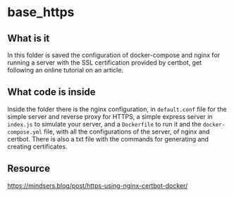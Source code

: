 # base_https

## What is it

In this folder is saved the configuration of docker-compose and nginx for running a server with the SSL certification
provided by certbot, get following an online tutorial on an article. 

## What code is inside

Inside the folder there is the nginx configuration, in `default.conf` file for the simple server and reverse proxy for HTTPS, 
a simple express server in `index.js` to simulate your server, and a `Dockerfile` to run it and the `docker-compose.yml` file, 
with all the configurations of the server, of nginx and certbot. 
There is also a txt file with the commands for generating and creating certificates. 

## Resource

https://mindsers.blog/post/https-using-nginx-certbot-docker/
